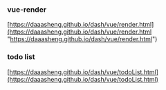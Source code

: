 

### vue-render

[https://daaasheng.github.io/dash/vue/render.html](https://daaasheng.github.io/dash/vue/render.html "https://daaasheng.github.io/dash/vue/render.html")


### todo list

[https://daaasheng.github.io/dash/vue/todoList.html](https://daaasheng.github.io/dash/vue/todoList.html)


	